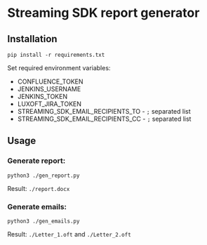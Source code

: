 # Streaming SDK report generator

## Installation
```
pip install -r requirements.txt
```

Set required environment variables:
- CONFLUENCE_TOKEN
- JENKINS_USERNAME
- JENKINS_TOKEN
- LUXOFT_JIRA_TOKEN
- STREAMING_SDK_EMAIL_RECIPIENTS_TO - `;` separated list
- STREAMING_SDK_EMAIL_RECIPIENTS_CC - `;` separated list


## Usage

### Generate report:
```
python3 ./gen_report.py
```

Result: `./report.docx`



### Generate emails:
```
python3 ./gen_emails.py
```

Result: `./Letter_1.oft` and `./Letter_2.oft`
